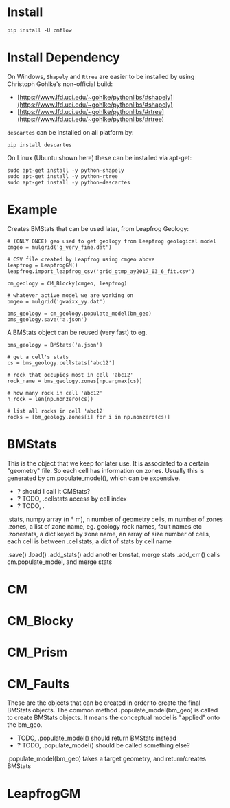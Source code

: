# Install

    pip install -U cmflow

# Install Dependency

On Windows, `Shapely` and `Rtree` are easier to be installed by using Christoph Gohlke's non-official build: 

- [https://www.lfd.uci.edu/~gohlke/pythonlibs/#shapely](https://www.lfd.uci.edu/~gohlke/pythonlibs/#shapely)
- [https://www.lfd.uci.edu/~gohlke/pythonlibs/#rtree](https://www.lfd.uci.edu/~gohlke/pythonlibs/#rtree)

`descartes` can be installed on all platform by:

    pip install descartes

On Linux (Ubuntu shown here) these can be installed via apt-get:

    sudo apt-get install -y python-shapely
    sudo apt-get install -y python-rtree
    sudo apt-get install -y python-descartes

# Example

Creates BMStats that can be used later, from Leapfrog Geology:

    # (ONLY ONCE) geo used to get geology from Leapfrog geological model
    cmgeo = mulgrid('g_very_fine.dat')

    # CSV file created by Leapfrog using cmgeo above
    leapfrog = LeapfrogGM()
    leapfrog.import_leapfrog_csv('grid_gtmp_ay2017_03_6_fit.csv')

    cm_geology = CM_Blocky(cmgeo, leapfrog)

    # whatever active model we are working on
    bmgeo = mulgrid('gwaixx_yy.dat')

    bms_geology = cm_geology.populate_model(bm_geo)
    bms_geology.save('a.json')

A BMStats object can be reused (very fast) to eg.

    bms_geology = BMStats('a.json')

    # get a cell's stats
    cs = bms_geology.cellstats['abc12']

    # rock that occupies most in cell 'abc12'
    rock_name = bms_geology.zones[np.argmax(cs)]

    # how many rock in cell 'abc12'
    n_rock = len(np.nonzero(cs))

    # list all rocks in cell 'abc12'
    rocks = [bm_geology.zones[i] for i in np.nonzero(cs)]




# BMStats

This is the object that we keep for later use.  It is associated to a certain
"geometry" file.  So each cell has information on zones. Usually this is
generated by cm.populate_model(), which can be expensive.

- ? should I call it CMStats?
- ? TODO, .cellstats access by cell index
- ? TODO, .

.stats, numpy array (n * m), n number of geometry cells, m number of zones
.zones, a list of zone name, eg. geology rock names, fault names etc
.zonestats, a dict keyed by zone name, an array of size number of cells, each cell is between 
.cellstats, a dict of stats by cell name

.save()
.load()
.add_stats() add another bmstat, merge stats
.add_cm() calls cm.populate_model, and merge stats

# CM
# CM_Blocky
# CM_Prism
# CM_Faults

These are the objects that can be created in order to create the final BMStats
objects.  The common method .populate_model(bm_geo) is called to create BMStats
objects.  It means the conceptual model is "applied" onto the bm_geo.

- TODO, .populate_model() should return BMStats instead
- ? TODO, .populate_model() should be called something else?

.populate_model(bm_geo) takes a target geometry, and return/creates BMStats


# LeapfrogGM




